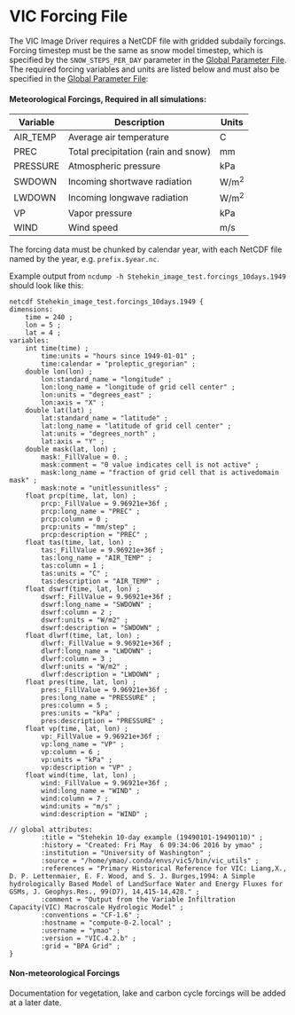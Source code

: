# VIC Forcing File

The VIC Image Driver requires a NetCDF file with gridded subdaily forcings. Forcing timestep must be the same as snow model timestep, which is specified by the `SNOW_STEPS_PER_DAY` parameter in the [Global Parameter File](GlobalParam.md). The required forcing variables and units are listed below and must also be specified in the [Global Parameter File](GlobalParam.md):

#### Meteorological Forcings, Required in all simulations:

| Variable   | Description                         | Units           |   
|------------|-------------------------------------|---------------- |
| AIR_TEMP   | Average air temperature             | C               |   
| PREC       | Total precipitation (rain and snow) | mm              |   
| PRESSURE   | Atmospheric pressure                | kPa             |   
| SWDOWN     | Incoming shortwave radiation        | W/m<sup>2</sup> |
| LWDOWN     | Incoming longwave radiation         | W/m<sup>2</sup> |
| VP         | Vapor pressure                      | kPa             |   
| WIND       | Wind speed                          | m/s             |   

The forcing data must be chunked by calendar year, with each NetCDF file named by the year, e.g. `prefix.$year.nc`.

Example output from `ncdump -h Stehekin_image_test.forcings_10days.1949` should look like this:

```
netcdf Stehekin_image_test.forcings_10days.1949 {
dimensions:
    time = 240 ;
    lon = 5 ;
    lat = 4 ;
variables:
    int time(time) ;
        time:units = "hours since 1949-01-01" ;
        time:calendar = "proleptic_gregorian" ;
    double lon(lon) ;
        lon:standard_name = "longitude" ;
        lon:long_name = "longitude of grid cell center" ;
        lon:units = "degrees_east" ;
        lon:axis = "X" ;
    double lat(lat) ;
        lat:standard_name = "latitude" ;
        lat:long_name = "latitude of grid cell center" ;
        lat:units = "degrees_north" ;
        lat:axis = "Y" ;
    double mask(lat, lon) ;
        mask:_FillValue = 0. ;
        mask:comment = "0 value indicates cell is not active" ;
        mask:long_name = "fraction of grid cell that is activedomain mask" ;
        mask:note = "unitlessunitless" ;
    float prcp(time, lat, lon) ;
        prcp:_FillValue = 9.96921e+36f ;
        prcp:long_name = "PREC" ;
        prcp:column = 0 ;
        prcp:units = "mm/step" ;
        prcp:description = "PREC" ;
    float tas(time, lat, lon) ;
        tas:_FillValue = 9.96921e+36f ;
        tas:long_name = "AIR_TEMP" ;
        tas:column = 1 ;
        tas:units = "C" ;
        tas:description = "AIR_TEMP" ;
    float dswrf(time, lat, lon) ;
        dswrf:_FillValue = 9.96921e+36f ;
        dswrf:long_name = "SWDOWN" ;
        dswrf:column = 2 ;
        dswrf:units = "W/m2" ;
        dswrf:description = "SWDOWN" ;
    float dlwrf(time, lat, lon) ;
        dlwrf:_FillValue = 9.96921e+36f ;
        dlwrf:long_name = "LWDOWN" ;
        dlwrf:column = 3 ;
        dlwrf:units = "W/m2" ;
        dlwrf:description = "LWDOWN" ;
    float pres(time, lat, lon) ;
        pres:_FillValue = 9.96921e+36f ;
        pres:long_name = "PRESSURE" ;
        pres:column = 5 ;
        pres:units = "kPa" ;
        pres:description = "PRESSURE" ;
    float vp(time, lat, lon) ;
        vp:_FillValue = 9.96921e+36f ;
        vp:long_name = "VP" ;
        vp:column = 6 ;
        vp:units = "kPa" ;
        vp:description = "VP" ;
    float wind(time, lat, lon) ;
        wind:_FillValue = 9.96921e+36f ;
        wind:long_name = "WIND" ;
        wind:column = 7 ;
        wind:units = "m/s" ;
        wind:description = "WIND" ;

// global attributes:
        :title = "Stehekin 10-day example (19490101-19490110)" ;
        :history = "Created: Fri May  6 09:34:06 2016 by ymao" ;
        :institution = "University of Washington" ;
        :source = "/home/ymao/.conda/envs/vic5/bin/vic_utils" ;
        :references = "Primary Historical Reference for VIC: Liang,X., D. P. Lettenmaier, E. F. Wood, and S. J. Burges,1994: A Simple hydrologically Based Model of LandSurface Water and Energy Fluxes for GSMs, J. Geophys.Res., 99(D7), 14,415-14,428." ;
        :comment = "Output from the Variable Infiltration Capacity(VIC) Macroscale Hydrologic Model" ;
        :conventions = "CF-1.6" ;
        :hostname = "compute-0-2.local" ;
        :username = "ymao" ;
        :version = "VIC.4.2.b" ;
        :grid = "BPA Grid" ;
}

```

#### Non-meteorological Forcings

Documentation for vegetation, lake and carbon cycle forcings will be added at a later date.

